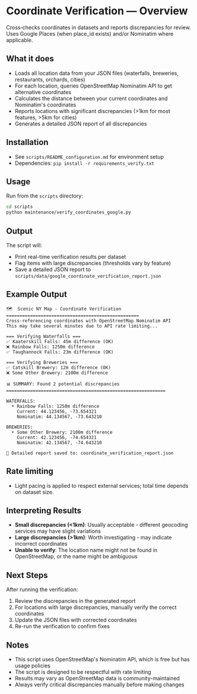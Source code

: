 # Coordinate Verification — Overview

Cross‑checks coordinates in datasets and reports discrepancies for review. Uses Google Places (when place_id exists) and/or Nominatim where applicable.

## What it does

- Loads all location data from your JSON files (waterfalls, breweries, restaurants, orchards, cities)
- For each location, queries OpenStreetMap Nominatim API to get alternative coordinates
- Calculates the distance between your current coordinates and Nominatim's coordinates
- Reports locations with significant discrepancies (>1km for most features, >5km for cities)
- Generates a detailed JSON report of all discrepancies

## Installation

- See `scripts/README_configuration.md` for environment setup
- Dependencies: `pip install -r requirements_verify.txt`

## Usage

Run from the `scripts` directory:

```bash
cd scripts
python maintenance/verify_coordinates_google.py
```

## Output

The script will:
- Print real-time verification results per dataset
- Flag items with large discrepancies (thresholds vary by feature)
- Save a detailed JSON report to `scripts/data/google_coordinate_verification_report.json`

## Example Output

```
🗺️  Scenic NY Map - Coordinate Verification
==================================================
Cross-referencing coordinates with OpenStreetMap Nominatim API
This may take several minutes due to API rate limiting...

=== Verifying Waterfalls ===
✅ Kaaterskill Falls: 45m difference (OK)
❌ Rainbow Falls: 1250m difference
✅ Taughannock Falls: 23m difference (OK)

=== Verifying Breweries ===
✅ Catskill Brewery: 12m difference (OK)
❌ Some Other Brewery: 2100m difference

📊 SUMMARY: Found 2 potential discrepancies
============================================================

WATERFALLS:
  • Rainbow Falls: 1250m difference
    Current: 44.123456, -73.654321
    Nominatim: 44.134567, -73.643210

BREWERIES:
  • Some Other Brewery: 2100m difference
    Current: 42.123456, -74.654321
    Nominatim: 42.134567, -74.643210

📄 Detailed report saved to: coordinate_verification_report.json
```

## Rate limiting

- Light pacing is applied to respect external services; total time depends on dataset size.

## Interpreting Results

- **Small discrepancies (<1km)**: Usually acceptable - different geocoding services may have slight variations
- **Large discrepancies (>1km)**: Worth investigating - may indicate incorrect coordinates
- **Unable to verify**: The location name might not be found in OpenStreetMap, or the name might be ambiguous

## Next Steps

After running the verification:
1. Review the discrepancies in the generated report
2. For locations with large discrepancies, manually verify the correct coordinates
3. Update the JSON files with corrected coordinates
4. Re-run the verification to confirm fixes

## Notes

- This script uses OpenStreetMap's Nominatim API, which is free but has usage policies
- The script is designed to be respectful with rate limiting
- Results may vary as OpenStreetMap data is community-maintained
- Always verify critical discrepancies manually before making changes

